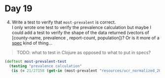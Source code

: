# Day 19

4. Write a test to verify that `most-prevalent` is correct.  
I only wrote one test to verify the prevalence calculation but maybe I could add a test to verify the shape of the data returned (vectors of [county-name, prevalence
, report-count, population])? Or is it more of a [spec](https://clojure.org/guides/spec) kind of thing...
> TODO: what to test in Clojure as opposed to what to put in specs?
``` clojure
(deftest most-prevalent-test
  (testing "prevalence calculation"
   (is (= 21/27158 (get-in (most-prevalent "resources/ucr_normalized_2008.json" :arson) [0 1])))))
```
